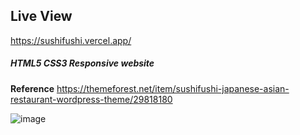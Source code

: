 ## Live View 

https://sushifushi.vercel.app/


##### HTML5 CSS3 Responsive website

**Reference**
https://themeforest.net/item/sushifushi-japanese-asian-restaurant-wordpress-theme/29818180

![image](https://github.com/EgonLothbrok/SushiFushi/assets/121918108/896426fd-84c7-4f52-9f97-d5c109e7f4e8)

